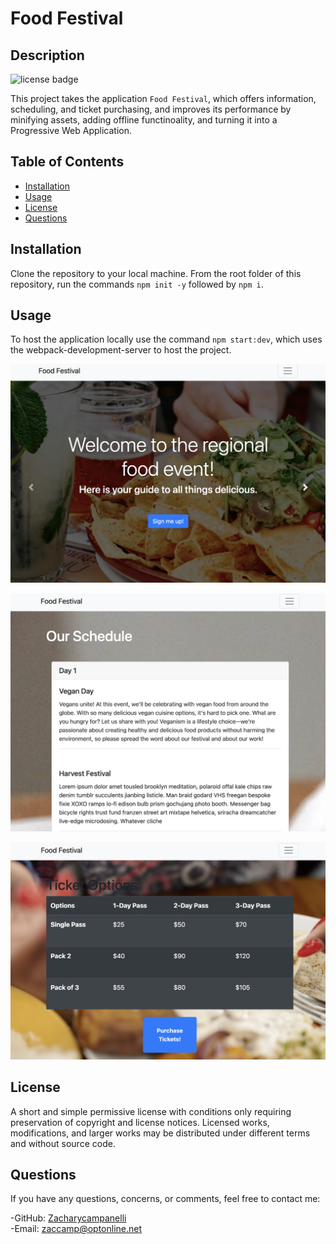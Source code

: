 # Food Festival

## Description

![license badge](https://img.shields.io/badge/license-mit-green)

This project takes the application `Food Festival`, which offers information, scheduling, and ticket purchasing, and improves its performance by minifying assets, adding offline functinoality, and turning it into a Progressive Web Application.

## Table of Contents

- [Installation](#Installation)
- [Usage](#Usage)
- [License](#License)
- [Questions](#Questions)

## Installation

Clone the repository to your local machine. From the root folder of this repository, run the commands `npm init -y` followed by `npm i`. 

## Usage

To host the application locally use the command `npm start:dev`, which uses the webpack-development-server to host the project. 

![screenshot](./assets/img/Screenshot_1.png)

![screenshot](./assets/img/Screenshot_2.png)

![screenshot](./assets/img/Screenshot_3.png)



## License

A short and simple permissive license with conditions only requiring preservation of copyright and license notices. Licensed works, modifications, and larger works may be distributed under different terms and without source code.

## Questions

If you have any questions, concerns, or comments, feel free to contact me:

-GitHub: [Zacharycampanelli](https://github.com/Zacharycampanelli)  
-Email: [zaccamp@optonline.net](mailto:zaccamp@optonline.net)
